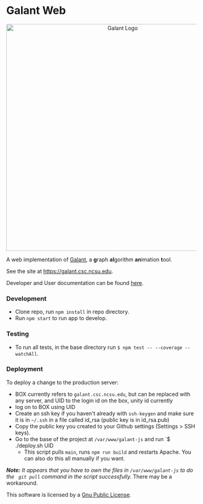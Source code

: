 # Galant Web

<div align='center'>
  <a href='https://galant.csc.ncsu.edu'>
  <img src='https://github.com/mfms-ncsu/galant-js/blob/main/public/img/galant_full_logo.svg?raw=true' alt='Galant Logo' width=600px/>
  </a>
</div>

A web implementation of [Galant](https://github.com/mfms-ncsu/galant), a **g**raph **al**gorithm **an**imation **t**ool.

See the site at https://galant.csc.ncsu.edu.

Developer and User documentation can be found [here](https://galant.csc.ncsu.edu/documentation).

### Development
- Clone repo, run `npm install` in repo directory.
- Run `npm start` to run app to develop.

### Testing
- To run all tests, in the base directory run `$ npm test -- --coverage --watchAll`.

### Deployment
To deploy a change to the production server:
- BOX currently refers to `galant.csc.ncsu.edu`, but can be replaced with any server, and UID to the login id on the box, unity id currently
- log on to BOX using UID
- Create an ssh key if you haven't already with `ssh-keygen` and make sure it is in `~/.ssh` in a file called id_rsa (public key is in id_rsa.pub)
- Copy the public key you created to your Github settings (Settings > SSH keys).
- Go to the base of the project at `/var/www/galant-js` and run `$ ./deploy.sh UID
    - This script pulls `main`, runs `npm run build` and restarts Apache. You can also do this all manually if you want.

***Note:*** *It appears that you have to own the files in `/var/www/galant-js` to do the ` git pull` command in the script successfully.* There may be a workaround.

This software is licensed by a [Gnu Public License](https://www.gnu.org/licenses/gpl.html).
